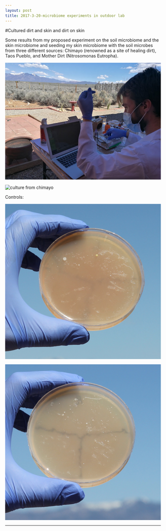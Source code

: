 ```yaml
---
layout: post
title: 2017-3-20-microbiome experiments in outdoor lab
---
```


#Cultured dirt and skin and dirt on skin  

Some results from my proposed experiment on the soil microbiome and the skin microbiome and seeding my skin microbiome with the soil microbes from three different sources: Chimayo (renowned as a site of healing dirt), Taos Pueblo, and Mother Dirt (Nitrosomonas Eutropha). 

![outdoor lab](https://raw.githubusercontent.com/micro-macro-lorusso/soil-skin-microbiome-experiments/master/m-lorusso-diy-microbiome-taos-microscope.jpg)

![culture from chimayo](https://raw.githubusercontent.com/micro-macro-lorusso/soil-skin-microbiome-experiments/master/m-lorusso-chimayo-culture.JPG)

Controls:

![Left Arm](https://raw.githubusercontent.com/micro-macro-lorusso/soil-skin-microbiome-experiments/master/left-arm-m-lorusso.jpg)

![Right Arm](https://raw.githubusercontent.com/micro-macro-lorusso/soil-skin-microbiome-experiments/master/right-arm-m-lorusso.jpg)

****
